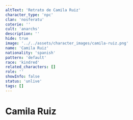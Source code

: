 ```yaml
---
altText: 'Retrato de Camila Ruiz'
character_type: 'npc'
clan: 'nosferatu'
coterie: ''
cult: 'anarchs'
description: ''
hide: true
image: '../../assets/character_images/camila-ruiz.png'
name: 'Camila Ruiz'
nationality: 'spanish'
pattern: 'default'
race: 'kindred'
related_characters: []
role: ''
showInfo: false
status: 'unlive'
tags: []
---
```


# Camila Ruiz
